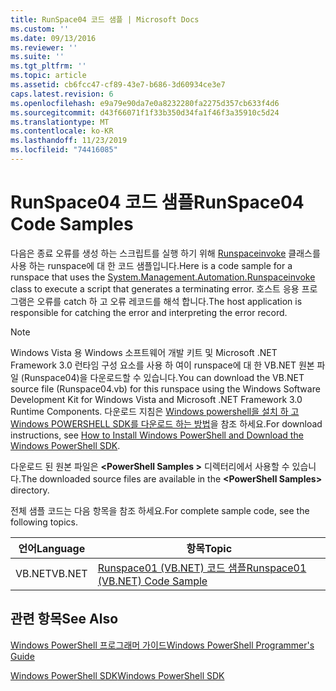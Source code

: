 ```yaml
---
title: RunSpace04 코드 샘플 | Microsoft Docs
ms.custom: ''
ms.date: 09/13/2016
ms.reviewer: ''
ms.suite: ''
ms.tgt_pltfrm: ''
ms.topic: article
ms.assetid: cb6fcc47-cf89-43e7-b686-3d60934ce3e7
caps.latest.revision: 6
ms.openlocfilehash: e9a79e90da7e0a8232280fa2275d357cb633f4d6
ms.sourcegitcommit: d43f66071f1f33b350d34fa1f46f3a35910c5d24
ms.translationtype: MT
ms.contentlocale: ko-KR
ms.lasthandoff: 11/23/2019
ms.locfileid: "74416085"
---
```

# <a name="runspace04-code-samples"></a><span data-ttu-id="06670-102">RunSpace04 코드 샘플</span><span class="sxs-lookup"><span data-stu-id="06670-102">RunSpace04 Code Samples</span></span>

<span data-ttu-id="06670-103">다음은 종료 오류를 생성 하는 스크립트를 실행 하기 위해 [Runspaceinvoke](/dotnet/api/System.Management.Automation.RunspaceInvoke) 클래스를 사용 하는 runspace에 대 한 코드 샘플입니다.</span><span class="sxs-lookup"><span data-stu-id="06670-103">Here is a code sample for a runspace that uses the [System.Management.Automation.Runspaceinvoke](/dotnet/api/System.Management.Automation.RunspaceInvoke) class to execute a script that generates a terminating error.</span></span> <span data-ttu-id="06670-104">호스트 응용 프로그램은 오류를 catch 하 고 오류 레코드를 해석 합니다.</span><span class="sxs-lookup"><span data-stu-id="06670-104">The host application is responsible for catching the error and interpreting the error record.</span></span>

> [!NOTE]
> <span data-ttu-id="06670-105">Windows Vista 용 Windows 소프트웨어 개발 키트 및 Microsoft .NET Framework 3.0 런타임 구성 요소를 사용 하 여이 runspace에 대 한 VB.NET 원본 파일 (Runspace04)을 다운로드할 수 있습니다.</span><span class="sxs-lookup"><span data-stu-id="06670-105">You can download the VB.NET source file (Runspace04.vb) for this runspace using the Windows Software Development Kit for Windows Vista and Microsoft .NET Framework 3.0 Runtime Components.</span></span> <span data-ttu-id="06670-106">다운로드 지침은 [Windows powershell을 설치 하 고 Windows POWERSHELL SDK를 다운로드 하는 방법](/powershell/scripting/developer/installing-the-windows-powershell-sdk)을 참조 하세요.</span><span class="sxs-lookup"><span data-stu-id="06670-106">For download instructions, see [How to Install Windows PowerShell and Download the Windows PowerShell SDK](/powershell/scripting/developer/installing-the-windows-powershell-sdk).</span></span>
>
> <span data-ttu-id="06670-107">다운로드 된 원본 파일은 **\<PowerShell Samples >** 디렉터리에서 사용할 수 있습니다.</span><span class="sxs-lookup"><span data-stu-id="06670-107">The downloaded source files are available in the **\<PowerShell Samples>** directory.</span></span>

<span data-ttu-id="06670-108">전체 샘플 코드는 다음 항목을 참조 하세요.</span><span class="sxs-lookup"><span data-stu-id="06670-108">For complete sample code, see the following topics.</span></span>

|<span data-ttu-id="06670-109">언어</span><span class="sxs-lookup"><span data-stu-id="06670-109">Language</span></span>|<span data-ttu-id="06670-110">항목</span><span class="sxs-lookup"><span data-stu-id="06670-110">Topic</span></span>|
|--------------|-----------|
|<span data-ttu-id="06670-111">VB.NET</span><span class="sxs-lookup"><span data-stu-id="06670-111">VB.NET</span></span>|[<span data-ttu-id="06670-112">Runspace01 (VB.NET) 코드 샘플</span><span class="sxs-lookup"><span data-stu-id="06670-112">Runspace01 (VB.NET) Code Sample</span></span>](./runspace01-vb-net-code-sample.md)|

## <a name="see-also"></a><span data-ttu-id="06670-113">관련 항목</span><span class="sxs-lookup"><span data-stu-id="06670-113">See Also</span></span>

[<span data-ttu-id="06670-114">Windows PowerShell 프로그래머 가이드</span><span class="sxs-lookup"><span data-stu-id="06670-114">Windows PowerShell Programmer's Guide</span></span>](./windows-powershell-programmer-s-guide.md)

[<span data-ttu-id="06670-115">Windows PowerShell SDK</span><span class="sxs-lookup"><span data-stu-id="06670-115">Windows PowerShell SDK</span></span>](../windows-powershell-reference.md)
